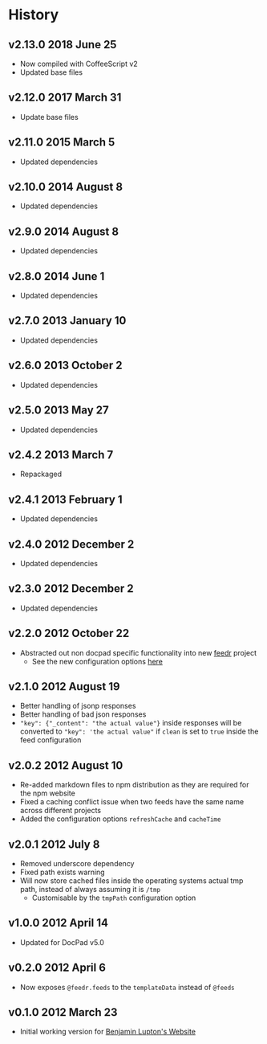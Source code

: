 # History

## v2.13.0 2018 June 25
- Now compiled with CoffeeScript v2
- Updated base files

## v2.12.0 2017 March 31
- Update base files

## v2.11.0 2015 March 5
- Updated dependencies

## v2.10.0 2014 August 8
- Updated dependencies

## v2.9.0 2014 August 8
- Updated dependencies

## v2.8.0 2014 June 1
- Updated dependencies

## v2.7.0 2013 January 10
- Updated dependencies

## v2.6.0 2013 October 2
- Updated dependencies

## v2.5.0 2013 May 27
- Updated dependencies

## v2.4.2 2013 March 7
- Repackaged

## v2.4.1 2013 February 1
- Updated dependencies

## v2.4.0 2012 December 2
- Updated dependencies

## v2.3.0 2012 December 2
- Updated dependencies

## v2.2.0 2012 October 22
- Abstracted out non docpad specific functionality into new [feedr](https://github.com/bevry/feedr) project
	- See the new configuration options [here](https://github.com/bevry/feedr#configuration)

## v2.1.0 2012 August 19
- Better handling of jsonp responses
- Better handling of bad json responses
- `"key": {"_content": "the actual value"}` inside responses will be converted to `"key": 'the actual value"` if `clean` is set to `true` inside the feed configuration

## v2.0.2 2012 August 10
- Re-added markdown files to npm distribution as they are required for the npm website
- Fixed a caching conflict issue when two feeds have the same name across different projects
- Added the configuration options `refreshCache` and `cacheTime`

## v2.0.1 2012 July 8
- Removed underscore dependency
- Fixed path exists warning
- Will now store cached files inside the operating systems actual tmp path, instead of always assuming it is `/tmp`
	- Customisable by the `tmpPath` configuration option

## v1.0.0 2012 April 14
- Updated for DocPad v5.0

## v0.2.0 2012 April 6
- Now exposes `@feedr.feeds` to the `templateData` instead of `@feeds`

## v0.1.0 2012 March 23
- Initial working version for [Benjamin Lupton's Website](https://github.com/balupton/balupton.docpad)
